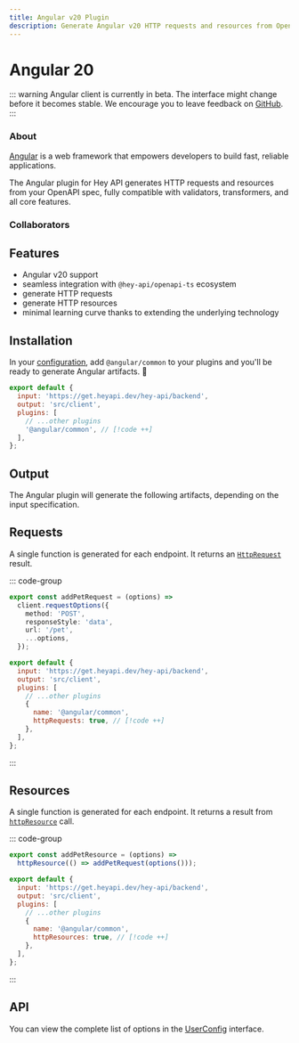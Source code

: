 ```yaml
---
title: Angular v20 Plugin
description: Generate Angular v20 HTTP requests and resources from OpenAPI with the Angular plugin for openapi-ts. Fully compatible with validators, transformers, and all core features.
---
```


<script setup lang="ts">
import AuthorsList from '@components/AuthorsList.vue';
import Heading from '@components/Heading.vue';
import { maxScopp } from '@data/people.js';
import AngularVersionSwitcher from '@versions/AngularVersionSwitcher.vue';
</script>

<Heading>
  <h1>Angular<span class="sr-only"> 20</span></h1>
  <AngularVersionSwitcher />
</Heading>

::: warning
Angular client is currently in beta. The interface might change before it becomes stable. We encourage you to leave feedback on [GitHub](https://github.com/hey-api/openapi-ts/issues).
:::

### About

[Angular](https://angular.dev/) is a web framework that empowers developers to build fast, reliable applications.

The Angular plugin for Hey API generates HTTP requests and resources from your OpenAPI spec, fully compatible with validators, transformers, and all core features.

### Collaborators

<AuthorsList :people="[maxScopp]" />

## Features

- Angular v20 support
- seamless integration with `@hey-api/openapi-ts` ecosystem
- generate HTTP requests
- generate HTTP resources
- minimal learning curve thanks to extending the underlying technology

## Installation

In your [configuration](/openapi-ts/get-started), add `@angular/common` to your plugins and you'll be ready to generate Angular artifacts. :tada:

```js
export default {
  input: 'https://get.heyapi.dev/hey-api/backend',
  output: 'src/client',
  plugins: [
    // ...other plugins
    '@angular/common', // [!code ++]
  ],
};
```

## Output

The Angular plugin will generate the following artifacts, depending on the input specification.

## Requests

A single function is generated for each endpoint. It returns an [`HttpRequest`](https://angular.dev/api/common/http/HttpRequest) result.

::: code-group

```ts [example]
export const addPetRequest = (options) =>
  client.requestOptions({
    method: 'POST',
    responseStyle: 'data',
    url: '/pet',
    ...options,
  });
```

```js [config]
export default {
  input: 'https://get.heyapi.dev/hey-api/backend',
  output: 'src/client',
  plugins: [
    // ...other plugins
    {
      name: '@angular/common',
      httpRequests: true, // [!code ++]
    },
  ],
};
```

:::

## Resources

A single function is generated for each endpoint. It returns a result from [`httpResource`](https://angular.dev/api/common/http/httpResource) call.

::: code-group

```ts [example]
export const addPetResource = (options) =>
  httpResource(() => addPetRequest(options()));
```

```js [config]
export default {
  input: 'https://get.heyapi.dev/hey-api/backend',
  output: 'src/client',
  plugins: [
    // ...other plugins
    {
      name: '@angular/common',
      httpResources: true, // [!code ++]
    },
  ],
};
```

:::

## API

You can view the complete list of options in the [UserConfig](https://github.com/hey-api/openapi-ts/blob/main/packages/openapi-ts/src/plugins/@angular/common/types.d.ts) interface.

<!--@include: ../../partials/examples.md-->
<!--@include: ../../partials/sponsors.md-->
